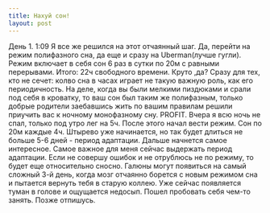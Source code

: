```yaml
---
title: Нахуй сон!
layout: post
---
```


День 1.
1:09
Я все же решился на этот отчаянный шаг. Да, перейти на режим полифазного сна, да еще и сразу на Uberman(лучше гугли). Режим включает в себя сон 6 раз в сутки по 20м с равными перерывами. Итого: 22ч свободного времени. Круто ,да?
Сразу для тех, кто не сечет: колво сна в часах играет не такую важную роль, как его периодичность. На деле, когда вы были мелкими пиздюками и срали под себя в кроватку, то ваш сон был таким же полифазным, только добрые родители заебавшись жить по вашим правилам решили приучить вас к ночному монофазному сну. PROFIT.
Вчера я всю ночь не спал, только под утро лег на 5ч. После этого начал вести режим. Сон по 20м каждые 4ч. Штырево уже начинается, но так будет длиться не больше 5-6 дней - период адаптации. Дальше начнется самое интересное.
Самое важное для меня сейчас выдержать период адаптации. Если не совершу ошибок и не отрублюсь не по режиму, то будет еще относительно сносно. Галюны могут появиться на самый сложный 3-й день, когда мозг отчаянно борется с новым режимом сна и пытается вернуть тебя в старую коллею.
Уже сейчас появляется туман в голове и ощущается недосып. Пошел пробовать себя чем-то занять. Позже отпишусь.
